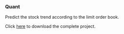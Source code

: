 ### Quant

Predict the stock trend according to the limit order book.

Click [here]() to download the complete project.

